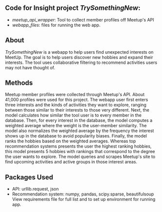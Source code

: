 ## Code for Insight project *TrySomethingNew*:
* *meetup_api_wrapper*: Tool to collect member profiles off Meetup's API
* *webapp_files*: files for running the web app.

## About
*TrySomethingNew* is a webapp to help users find unexpected interests on MeetUp. The goal is to help users discover new hobbies and expand their interests. The tool uses collaborative filtering to recommend activities users may not have thought of.

## Methods
Meetup member profiles were collected through Meetup's API. About 41,000 profiles were used for this project. The webapp user first enters three interests and the kinds of activities they want to explore, ranging between those similar to their interests to those very different. Next, the model calculates how similar the tool user is to every member in the database. Then, for every interest in the database, the model computes a weighted average where the weight is the user-member similarity. The model also normalizes the weighted average by the frequency the interest shows up in the database to avoid popularity biases. Finally, the model ranks the hobbies based on the weighted averages. Whereas top recommendation systems presents the user the highest ranking hobbies, this model presents 5 hobbies with rankings that correspond to the degree the user wants to explore. The model queries and scrapes Meetup's site to find upcoming activities and active groups in those interest areas.

## Packages Used
* API: urllib.request, json
* Recommendation system: numpy, pandas, scipy.sparse, beautifulsoup   
View requirements file for full list and to set up environment for running app.
